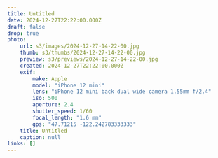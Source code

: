 ```yaml
---
title: Untitled
date: 2024-12-27T22:22:00.000Z
draft: false
drop: true
photo:
    url: s3/images/2024-12-27-14-22-00.jpg
    thumb: s3/thumbs/2024-12-27-14-22-00.jpg
    preview: s3/previews/2024-12-27-14-22-00.jpg
    created: 2024-12-27T22:22:00.000Z
    exif:
        make: Apple
        model: "iPhone 12 mini"
        lens: "iPhone 12 mini back dual wide camera 1.55mm f/2.4"
        iso: 500
        aperture: 2.4
        shutter_speed: 1/60
        focal_length: "1.6 mm"
        gps: "47.71215 -122.242783333333"
    title: Untitled
    caption: null
links: []
---
```

